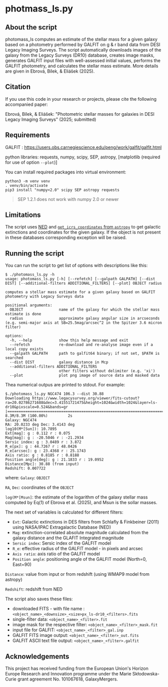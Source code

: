 # photmass_ls.py


## About the script

photomass_ls computes an estimate of the stellar mass for a given galaxy based on a photometry performed by GALFIT on g & r band data from DESI Legacy Imaging Surveys. The script automatically downloads images of the galaxy from the Legacy Surveys (DR10) database, creates image masks, generates GALFIT
input files with well-assessed initial values, performs the GALFIT photometry, and calculates the stellar mass estimate. More details are given in Ebrová, Bílek, & Eliášek (2025).


## Citation

If you use this code in your research or projects, please cite the following accompanied paper:

Ebrová, Bílek, & Eliášek: "Photometric stellar masses for galaxies in DESI Legacy Imaging
Surveys" (2025; submitted)


## Requirements

GALFIT : https://users.obs.carnegiescience.edu/peng/work/galfit/galfit.html

python libraries:
requests, numpy, scipy, SEP, astropy, [matplotlib (required for use of option `--plot`)]


You can install required packages into virtual environment:
```
python3 -m venv venv
. venv/bin/activate
pip3 install "numpy<2.0" scipy SEP astropy requests
```

> SEP 1.2.1 does not work with numpy 2.0 or newer


## Limitations
The script uses [NED](ned.ipac.caltech.edu) and [`get_icrs_coordinates` from `astropy`](cds.unistra.fr) to get galactic extinctions and coordinates for the given galaxy.
If the object is not present in these databases corresponding exception will be raised.


## Running the script
You can run the script to get list of options with descriptions like this:
```
$ ./photomass_ls.py -h
usage: photomass_ls.py [-h] [--refetch] [--galpath GALPATH] [--dist DIST] [--additional-filters ADDITIONAL_FILTERS] [--plot] OBJECT radius

computes a stellar mass estimate for a given galaxy based on GALFIT photometry with Legacy Surveys data

positional arguments:
  OBJECT                name of the galaxy for which the stellar mass estimate is done
  radius                approximate galaxy angular size in arcseconds (e.g. semi-major axis at SB=25.5mag/arcsec^2 in the Spitzer 3.6 micron filter)

options:
  -h, --help            show this help message and exit
  --refetch             re-download and re-analyse image even if a local copy exists
  --galpath GALPATH     path to galfit64 binary; if not set, $PATH is searched
  --dist DIST           galaxy distance in Mcp
  --additional-filters ADDITIONAL_FILTERS
                        other filters without delimiter (e.g. 'xi')
  --plot                plot png image of source data and masked data
```

Thea numerical outpus are printed to stdout. For example:
```
$./photomass_ls.py NGC474 106.3 --dist 30.88
Downloading https://www.legacysurvey.org/viewer/fits-cutout?ra=20.02786271688&dec=3.41551721475&height=1024&width=1024&layer=ls-dr10&pixscale=0.524&bands=gr
|===========================================================================================================================| 8.3M/8.3M (100.00%)         2s
Galaxy: NGC474
RA: 20.0233 deg Dec: 3.4143 deg
log10(M*[Sun]): 10.7895
Ext[mag]: g : 0.112 r : 0.075
Mag[mag]: g : -20.5046 r : -21.2934
Sersic index: g : 3.0489 r : 3.872
R_e[px]: g : 44.7267 r : 48.0426
R_e[arcsec]: g : 23.4368 r : 25.1743
Axis ratio: g : 0.8185 r : 0.8188
Position angle[deg]: g : 21.1833 r : 19.0952
Distance[Mpc]: 30.88 (from input)
Redshift: 0.007722
```
where:
`Galaxy`: `OBJECT`

`RA`, `Dec`: coordinates of the `OBJECT`

`log(M*[Msun]`: the estimate of the logarithm of the galaxy stellar mass computed by Eq(1) of Ebrova et al. (2025), and Msun is the sollar masses.

The next set of variables is calculated for different filters:
 - `Ext`: Galactic extinctions in DES filters from Schlafly & Finkbeiner (2011) using NASA/IPAC Extragalactic Database (NED)
 - `Mag`: extinction-correlated absolute magnitude calculated from the galaxy distance and the GLAFIT Integrated magnitude
 - `Sersic index`: Sersic index of the GALFIT model
 - `R_e`: effective radius of the GALFIT model - in pixels and arcsec
 - `Axis ratio`: axis ratio of the GALFIT model
 - `Position angle`: positioning angle of the GALFIT model (North=0, East=90)

`Distance`: value from input or from redshift (using WMAP9 model from astropy)

`Redshift`: redshift from NED


The script also saves these files:
 - downloaded FITS - with file name : `<object_name>_<downsize>_<size>px_ls-dr10_<filters>.fits`
 - single-filter data: `<object_name>_<filter>.fit`
 - image mask for the respective filter: `<object_name>_<filter>_mask.fit`
 - input file for GALFIT: `<object_name>_<filter>_gal.inp`
 - GALFIT FITS image output: `<object_name>_<filter>_out.fits`
 - GALFIT ASCII text file output: `<object_name>_<filter>.galfit`

## Acknowledgements

This project has received funding from the European Union's Horizon Europe Research and Innovation programme under the Marie Skłodowska-Curie grant agreement No. 101067618, GalaxyMergers.
